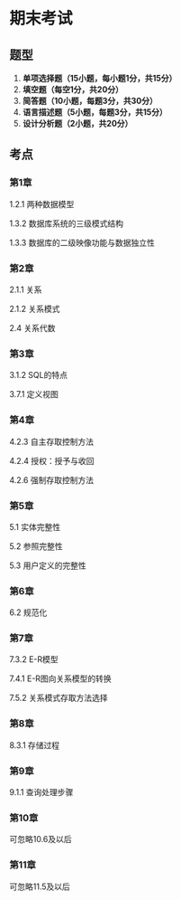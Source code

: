 # 期末考试

## 题型

1. **单项选择题（15小题，每小题1分，共15分）**
2. **填空题（每空1分，共20分）**
3. **简答题（10小题，每题3分，共30分）**
4. **语言描述题（5小题，每题3分，共15分）**
5. **设计分析题（2小题，共20分）**

## 考点

### 第1章

1.2.1 两种数据模型

1.3.2 数据库系统的三级模式结构

1.3.3 数据库的二级映像功能与数据独立性

### 第2章

2.1.1 关系

2.1.2 关系模式

2.4 关系代数

### 第3章

3.1.2 SQL的特点

3.7.1 定义视图

### 第4章

4.2.3 自主存取控制方法

4.2.4 授权：授予与收回

4.2.6 强制存取控制方法

### 第5章

5.1 实体完整性

5.2 参照完整性

5.3 用户定义的完整性

### 第6章

6.2 规范化

### 第7章

7.3.2 E-R模型

7.4.1 E-R图向关系模型的转换

7.5.2 关系模式存取方法选择

### 第8章

8.3.1 存储过程

### 第9章

9.1.1 查询处理步骤

### 第10章

可忽略10.6及以后

### 第11章

可忽略11.5及以后

